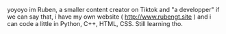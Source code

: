 yoyoyo im Ruben, a smaller content creator on Tiktok and "a developper" if we can say that, i have my own website ( http://www.rubengt.site ) and i can code a little in Python, C++, HTML, CSS. Still learning tho.
